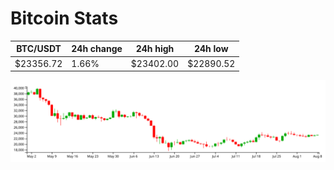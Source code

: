 # Bitcoin Stats

BTC/USDT|24h change|24h high|24h low|
|---|---|---|---|
|$23356.72|1.66%|$23402.00|$22890.52|

<img src="./chart.svg">
